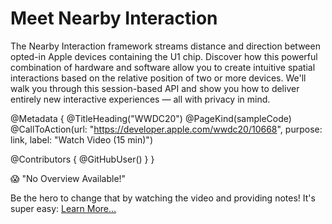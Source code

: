 # Meet Nearby Interaction

The Nearby Interaction framework streams distance and direction between opted-in Apple devices containing the U1 chip. Discover how this powerful combination of hardware and software allow you to create intuitive spatial interactions based on the relative position of two or more devices. We'll walk you through this session-based API and show you how to deliver entirely new interactive experiences — all with privacy in mind.

@Metadata {
   @TitleHeading("WWDC20")
   @PageKind(sampleCode)
   @CallToAction(url: "https://developer.apple.com/wwdc20/10668", purpose: link, label: "Watch Video (15 min)")

   @Contributors {
      @GitHubUser(<replace this with your GitHub handle>)
   }
}

😱 "No Overview Available!"

Be the hero to change that by watching the video and providing notes! It's super easy:
 [Learn More…](https://wwdcnotes.github.io/WWDCNotes/documentation/wwdcnotes/contributing)
